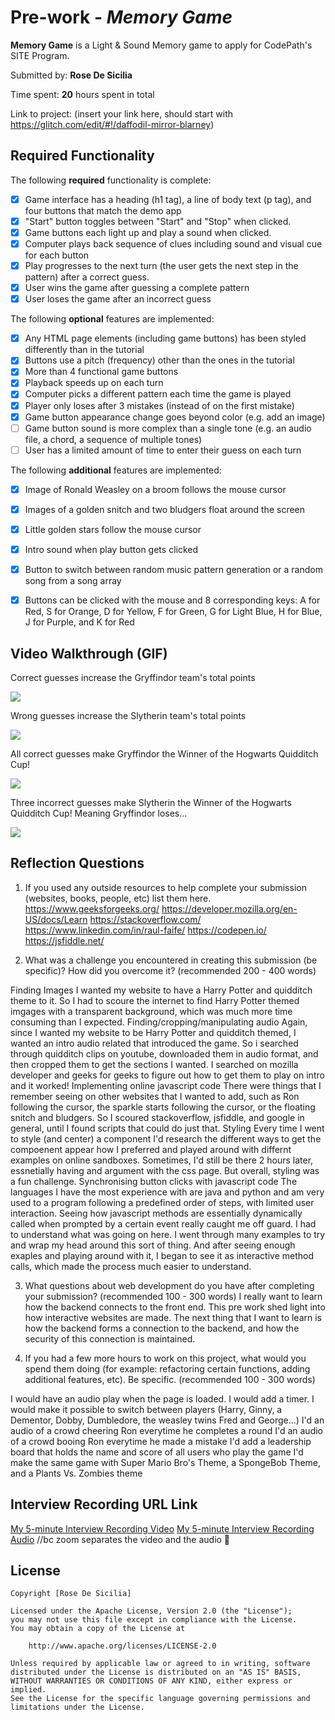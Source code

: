 # Pre-work - *Memory Game*

**Memory Game** is a Light & Sound Memory game to apply for CodePath's SITE Program. 

Submitted by: **Rose De Sicilia**

Time spent: **20** hours spent in total

Link to project: (insert your link here, should start with https://glitch.com/edit/#!/daffodil-mirror-blarney)

## Required Functionality

The following **required** functionality is complete:

* [x] Game interface has a heading (h1 tag), a line of body text (p tag), and four buttons that match the demo app
* [x] "Start" button toggles between "Start" and "Stop" when clicked. 
* [x] Game buttons each light up and play a sound when clicked. 
* [x] Computer plays back sequence of clues including sound and visual cue for each button
* [x] Play progresses to the next turn (the user gets the next step in the pattern) after a correct guess. 
* [x] User wins the game after guessing a complete pattern
* [x] User loses the game after an incorrect guess

The following **optional** features are implemented:

* [x] Any HTML page elements (including game buttons) has been styled differently than in the tutorial
* [x] Buttons use a pitch (frequency) other than the ones in the tutorial
* [x] More than 4 functional game buttons
* [x] Playback speeds up on each turn
* [x] Computer picks a different pattern each time the game is played
* [x] Player only loses after 3 mistakes (instead of on the first mistake)
* [x] Game button appearance change goes beyond color (e.g. add an image)
* [ ] Game button sound is more complex than a single tone (e.g. an audio file, a chord, a sequence of multiple tones)
* [ ] User has a limited amount of time to enter their guess on each turn

The following **additional** features are implemented:

- [x] Image of Ronald Weasley on a broom follows the mouse cursor
- [x] Images of a golden snitch and two bludgers float around the screen
- [x] Little golden stars follow the mouse cursor
- [x] Intro sound when play button gets clicked
- [x] Button to switch between random music pattern generation or a random song from a song array
- [x] Buttons can be clicked with the mouse and 8 corresponding keys:
A for Red, S for Orange, D for Yellow, F for Green, G for Light Blue, H for Blue, J for Purple, and K for Red 


## Video Walkthrough (GIF)

Correct guesses increase the Gryffindor team's total points

![](https://i.imgur.com/Vo7vcgd.gif)


Wrong guesses increase the Slytherin team's total points

![](https://i.imgur.com/PAk84UD.gif)


All correct guesses make Gryffindor the Winner of the Hogwarts Quidditch Cup!

![](https://i.imgur.com/PUzygsd.gif)


Three incorrect guesses make Slytherin the Winner of the Hogwarts Quidditch Cup!
Meaning Gryffindor loses...

![](https://i.imgur.com/oyRH2yt.gif)


## Reflection Questions
1. If you used any outside resources to help complete your submission (websites, books, people, etc) list them here. 
https://www.geeksforgeeks.org/
https://developer.mozilla.org/en-US/docs/Learn
https://stackoverflow.com/
https://www.linkedin.com/in/raul-faife/
https://codepen.io/
https://jsfiddle.net/

2. What was a challenge you encountered in creating this submission (be specific)? How did you overcome it? (recommended 200 - 400 words) 

Finding Images
  I wanted my website to have a Harry Potter and quidditch theme to it. So I had to scoure the internet to 
  find Harry Potter themed imgages with a transparent background, which was much more time consuming 
  than I expected. 
Finding/cropping/manipulating audio
  Again, since I wanted my website to be Harry Potter and quidditch themed, I wanted an intro audio related that
  introduced the game. So i searched through quidditch clips on youtube, downloaded them in audio format, and 
  then cropped them to get the sections I wanted. 
  I searched on mozilla developer and geeks for geeks to figure out how to get them to play on intro and it worked!
Implementing online javascript code 
  There were things that I remember seeing on other websites that I wanted to add, such as Ron following the cursor, the 
  sparkle starts following the cursor, or the floating snitch and bludgers. So I scoured stackoverflow, jsfiddle, and google 
  in general, until I found scripts that could do just that. 
Styling 
  Every time I went to style (and center) a component I'd research the different 
  ways to get the compoenent appear how I preferred and played around with differnt examples on online sandboxes. 
  Sometimes, I'd still be there 2 hours later, essnetially having and argument with the css page. 
  But overall, styling was a fun challenge. 
Synchronising button clicks with javascript code
  The languages I have the most experience with are java and python and am very used to a program following a 
  predefined order of steps, with limited user interaction. 
  Seeing how javascript methods are essentially dynamically called when prompted by a certain event really caught me off guard.
  I had to understand what was going on here. I went through many examples to try and wrap my head around this sort of thing. 
  And after seeing enough exaples and playing around with it, I began to see it as interactive method calls, 
  which made the process much easier to understand. 

3. What questions about web development do you have after completing your submission? (recommended 100 - 300 words) 
I really want to learn how the backend connects to the front end. This pre work shed light into how interactive websites are made. 
The next thing that I want to learn is how the backend forms a connection to the backend, and how the security of this 
connection is maintained. 

4. If you had a few more hours to work on this project, what would you spend them doing (for example: refactoring certain functions, adding additional features, etc). Be specific. (recommended 100 - 300 words) 

I would have an audio play when the page is loaded. 
I would add a timer. 
I would make it possible to switch between players (Harry, Ginny, a Dementor, Dobby, Dumbledore, the weasley twins Fred and George...)
I'd an audio of a crowd cheering Ron everytime he completes a round
I'd an audio of a crowd booing Ron everytime he made a mistake
I'd add a leadership board that holds the name and score of all users who play the game
I'd make the same game with Super Mario Bro's Theme, a SpongeBob Theme, and a Plants Vs. Zombies theme


## Interview Recording URL Link

[My 5-minute Interview Recording Video](https://drive.google.com/file/d/1jAo8eGGbPYvAvn8A3Lams-lTlHXZC7BR/view?usp=sharing)
[My 5-minute Interview Recording Audio](https://drive.google.com/file/d/1PRTH1c3qGnEB5Rq7EmvT6926K7k4taxM/view?usp=sharing) //bc zoom separates the video and the audio 🤦 


## License

    Copyright [Rose De Sicilia]

    Licensed under the Apache License, Version 2.0 (the "License");
    you may not use this file except in compliance with the License.
    You may obtain a copy of the License at

        http://www.apache.org/licenses/LICENSE-2.0

    Unless required by applicable law or agreed to in writing, software
    distributed under the License is distributed on an "AS IS" BASIS,
    WITHOUT WARRANTIES OR CONDITIONS OF ANY KIND, either express or implied.
    See the License for the specific language governing permissions and
    limitations under the License.
